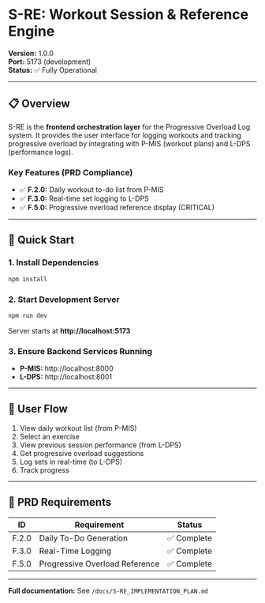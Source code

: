 # S-RE: Workout Session & Reference Engine

**Version:** 1.0.0  
**Port:** 5173 (development)  
**Status:** ✅ Fully Operational

---

## 📋 Overview

S-RE is the **frontend orchestration layer** for the Progressive Overload Log system. It provides the user interface for logging workouts and tracking progressive overload by integrating with P-MIS (workout plans) and L-DPS (performance logs).

### Key Features (PRD Compliance)

- ✅ **F.2.0:** Daily workout to-do list from P-MIS
- ✅ **F.3.0:** Real-time set logging to L-DPS  
- ✅ **F.5.0:** Progressive overload reference display (CRITICAL)

---

## 🚀 Quick Start

### 1. Install Dependencies

```bash
npm install
```

### 2. Start Development Server

```bash
npm run dev
```

Server starts at **http://localhost:5173**

### 3. Ensure Backend Services Running

- **P-MIS:** http://localhost:8000
- **L-DPS:** http://localhost:8001

---

## 📱 User Flow

1. View daily workout list (from P-MIS)
2. Select an exercise
3. View previous session performance (from L-DPS)
4. Get progressive overload suggestions
5. Log sets in real-time (to L-DPS)
6. Track progress

---

## 🎯 PRD Requirements

| ID | Requirement | Status |
|----|-------------|--------|
| F.2.0 | Daily To-Do Generation | ✅ Complete |
| F.3.0 | Real-Time Logging | ✅ Complete |
| F.5.0 | Progressive Overload Reference | ✅ Complete |

---

**Full documentation:** See `/docs/S-RE_IMPLEMENTATION_PLAN.md`
